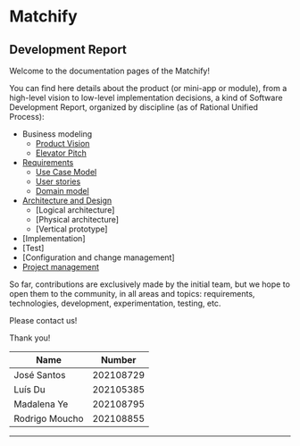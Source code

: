 # Matchify 
## Development Report

Welcome to the documentation pages of the Matchify!

You can find here details about the product (or mini-app or module), from a high-level vision to low-level implementation decisions, a kind of Software Development Report, organized by discipline (as of Rational Unified Process): 

* Business modeling 
  * [Product Vision](docs/ProductVision.md)
  * [Elevator Pitch](docs/ElevatorPitch.md)
* [Requirements](docs/requirements.md)
  * [Use Case Model](docs/requirements.md#Use-case-model)
  * [User stories](https://github.com/FEUP-LEIC-ES-2022-23/2LEIC16T4/issues)
  * [Domain model](docs/requirements.md#Domain-model)
* [Architecture and Design](docs/ArchitectureAndDesign.md)
  * [Logical architecture]
  * [Physical architecture]
  * [Vertical prototype]
* [Implementation]
* [Test]
* [Configuration and change management]
* [Project management](docs/ProjectManagement.md)

So far, contributions are exclusively made by the initial team, but we hope to open them to the community, in all areas and topics: requirements, technologies, development, experimentation, testing, etc.

Please contact us! 

Thank you!

| Name            | Number    |
|-----------------|-----------|
| José Santos     | 202108729 |
| Luís Du         | 202105385 |
| Madalena Ye     | 202108795 |
| Rodrigo Moucho  | 202108855 |

---

